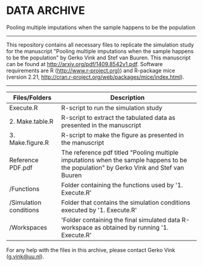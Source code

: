 DATA ARCHIVE
===

Pooling multiple imputations when the sample happens to be the population

---
This repository contains all necessary files to replicate the simulation study for the manuscript "Pooling multiple imputations when the sample happens to be the population" by Gerko Vink and Stef van Buuren. This manuscript can be found at http://arxiv.org/pdf/1409.8542v1.pdf. Software requirements are R (http://www.r-project.org}) and R-package mice (version 2.21, http://cran.r-project.org/web/packages/mice/index.html). 

---

| Files/Folders          | Description   |
| -----------------      | ------------- |
|Execute.R              |R-script to run the simulation study|
|2. Make.table.R        |R-script to extract the tabulated data as presented in the manuscript|
|3. Make.figure.R       |R-script to make the figure as presented in the manuscript|
|Reference PDF.pdf      |The reference pdf titled "Pooling multiple imputations when the sample happens to be the population" by Gerko Vink and Stef van Buuren|
|/Functions             |Folder containing the functions used by '1. Execute.R'|
|/Simulation conditions |Folder that contains the simulation conditions executed by '1. Execute.R'|
|/Workspaces            |'Folder containing the final simulated data R-workspace as obtained by running '1. Execute.R' |

For any help with the files in this archive, please contact Gerko Vink (g.vink@uu.nl). 
